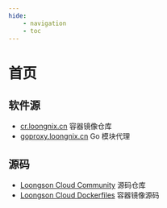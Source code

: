 ```yaml
---
hide:
    - navigation
    - toc
---
```

# 首页

## 软件源
- [cr.loongnix.cn](http://cr.loongnix.cn)  容器镜像仓库
- [goproxy.loongnix.cn](http://goproxy.loongnix.cn) Go 模块代理

## 源码
- [Loongson Cloud Community](https://github.com/Loongson-Cloud-Community/) 源码仓库
- [Loongson Cloud Dockerfiles](https://github.com/Loongson-Cloud-Community/dockerfiles) 容器镜像源码
